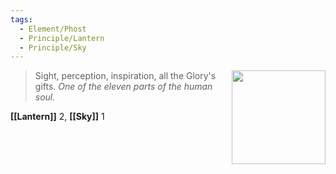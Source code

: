 ```yaml
---
tags:
  - Element/Phost
  - Principle/Lantern
  - Principle/Sky
---
```


<div style="float: right; padding-left: 10px;"><img src="/Elements of the Soul/files/phost.png" width=150 width=100 style="margin:0" /></div>

> Sight, perception, inspiration, all the Glory's gifts. *One of the eleven parts of the human soul.*

**[[Lantern]]** 2, **[[Sky]]** 1